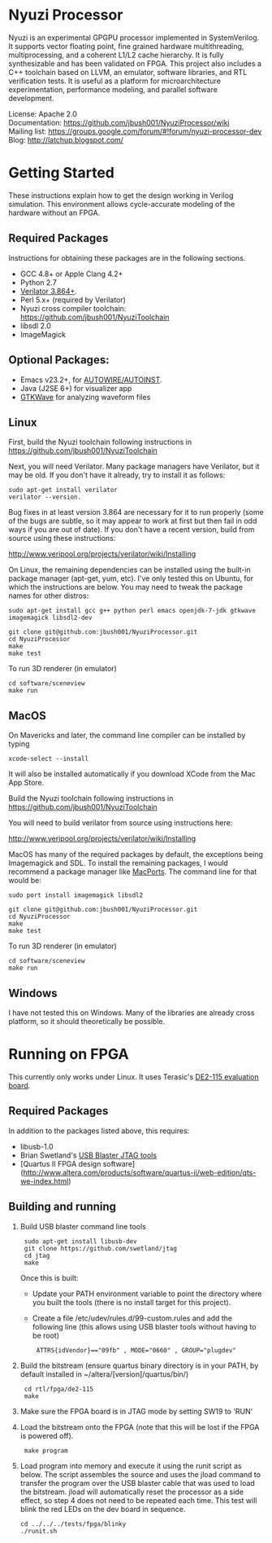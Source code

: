 # Nyuzi Processor

Nyuzi is an experimental GPGPU processor implemented in SystemVerilog. It
supports vector floating point, fine grained hardware multithreading, 
multiprocessing, and a coherent L1/L2 cache hierarchy. It is fully 
synthesizable and has been validated on FPGA. This project also includes 
a C++ toolchain based on LLVM, an emulator, software libraries, and RTL 
verification tests. It is useful as a platform for microarchitecture 
experimentation, performance modeling, and parallel software development.   

License: Apache 2.0    
Documentation: https://github.com/jbush001/NyuziProcessor/wiki  
Mailing list: https://groups.google.com/forum/#!forum/nyuzi-processor-dev  
Blog: http://latchup.blogspot.com/

# Getting Started

These instructions explain how to get the design working in Verilog simulation.
This environment allows cycle-accurate modeling of the hardware without an FPGA. 

## Required Packages

Instructions for obtaining these packages are in the following sections.

- GCC 4.8+ or Apple Clang 4.2+
- Python 2.7
- [Verilator 3.864+](http://www.veripool.org/projects/verilator/wiki/Installing).  
- Perl 5.x+ (required by Verilator)
- Nyuzi cross compiler toolchain: https://github.com/jbush001/NyuziToolchain 
- libsdl 2.0
- ImageMagick

## Optional Packages:

- Emacs v23.2+, for 
   [AUTOWIRE/AUTOINST](http://www.veripool.org/projects/verilog-mode/wiki/Verilog-mode_veritedium).
- Java (J2SE 6+) for visualizer app 
- [GTKWave](http://gtkwave.sourceforge.net/) for analyzing waveform files 

## Linux

First, build the Nyuzi toolchain following instructions in https://github.com/jbush001/NyuziToolchain 

Next, you will need Verilator.  Many package managers have Verilator, but it 
may be old. If you don't have it already, try to install it as follows:

    sudo apt-get install verilator
    verilator --version.

Bug fixes in at least version 3.864 are necessary for it to run properly 
(some of the bugs are subtle, so it may appear to work at first but then 
fail in odd ways if you are out of date). If you don't have a recent 
version, build from source using these instructions:

http://www.veripool.org/projects/verilator/wiki/Installing

On Linux, the remaining dependencies can be installed using the built-in 
package manager (apt-get, yum, etc). I've only tested this on Ubuntu, for 
which the instructions are below. You may need to tweak the package names 
for other distros:

    sudo apt-get install gcc g++ python perl emacs openjdk-7-jdk gtkwave imagemagick libsdl2-dev

    git clone git@github.com:jbush001/NyuziProcessor.git
    cd NyuziProcessor
    make
    make test
    
To run 3D renderer (in emulator)

    cd software/sceneview
    make run
    

## MacOS

On Mavericks and later, the command line compiler can be installed by typing

    xcode-select --install 
    
It will also be installed automatically if you download XCode from the Mac App Store.

Build the Nyuzi toolchain following instructions in https://github.com/jbush001/NyuziToolchain 

You will need to build verilator from source using instructions here:

http://www.veripool.org/projects/verilator/wiki/Installing

MacOS has many of the required packages by default, the exceptions being
Imagemagick and SDL. To install the remaining packages, I would recommend
a package manager like [MacPorts](https://www.macports.org/). The command
line for that would be:

    sudo port install imagemagick libsdl2

    git clone git@github.com:jbush001/NyuziProcessor.git
    cd NyuziProcessor
    make
    make test

To run 3D renderer (in emulator)

    cd software/sceneview
    make run

## Windows

I have not tested this on Windows. Many of the libraries are already cross platform, so
it should theoretically be possible.

# Running on FPGA

This currently only works under Linux.  It uses Terasic's [DE2-115 evaluation board](http://www.terasic.com.tw/cgi-bin/page/archive.pl?Language=English&No=502).

## Required Packages

In addition to the packages listed above, this requires:

- libusb-1.0
- Brian Swetland's [USB Blaster JTAG tools](https://github.com/swetland/jtag)
- [Quartus II FPGA design software] 
   (http://www.altera.com/products/software/quartus-ii/web-edition/qts-we-index.html)

## Building and running

1. Build USB blaster command line tools 
     
        sudo apt-get install libusb-dev
        git clone https://github.com/swetland/jtag
        cd jtag
        make 

    Once this is built:
     * Update your PATH environment variable to point the directory where you 
       built the tools (there is no install target for this project).
     * Create a file /etc/udev/rules.d/99-custom.rules and add the following line (this 
       allows using USB blaster tools without having to be root)

            ATTRS{idVendor}=="09fb" , MODE="0660" , GROUP="plugdev" 

2. Build the bitstream (ensure quartus binary directory is in your PATH, by
   default installed in ~/altera/[version]/quartus/bin/)

        cd rtl/fpga/de2-115
        make

3. Make sure the FPGA board is in JTAG mode by setting SW19 to 'RUN'
4. Load the bitstream onto the FPGA (note that this will be lost if the FPGA 
   is powered off).

        make program 

5.  Load program into memory and execute it using the runit script as below.
    The script assembles the source and uses the jload command to transfer
    the program over the USB blaster cable that was used to load the bitstream.
    jload will automatically reset the processor as a side effect, so step 4
    does not need to be repeated each time. This test will blink the
    red LEDs on the dev board in sequence.

        cd ../../../tests/fpga/blinky
        ./runit.sh

